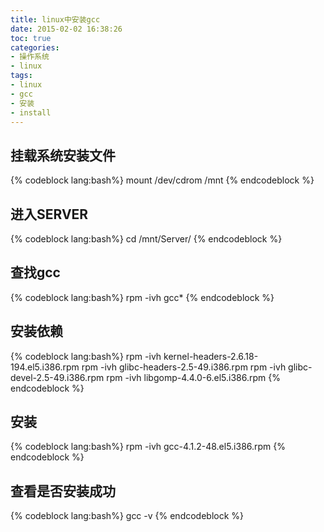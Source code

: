 ```yaml
---
title: linux中安装gcc
date: 2015-02-02 16:38:26
toc: true
categories:
- 操作系统
- linux
tags:
- linux
- gcc
- 安装
- install
---
```


## 挂载系统安装文件

{% codeblock lang:bash%}
mount /dev/cdrom /mnt
{% endcodeblock %}

## 进入SERVER

{% codeblock lang:bash%}
cd /mnt/Server/
{% endcodeblock %}

<!-- more -->

## 查找gcc

{% codeblock lang:bash%}
rpm -ivh gcc*
{% endcodeblock %}

## 安装依赖

{% codeblock lang:bash%}
rpm -ivh kernel-headers-2.6.18-194.el5.i386.rpm
rpm -ivh glibc-headers-2.5-49.i386.rpm
rpm -ivh glibc-devel-2.5-49.i386.rpm
rpm -ivh libgomp-4.4.0-6.el5.i386.rpm
{% endcodeblock %}

## 安装

{% codeblock lang:bash%}
rpm -ivh gcc-4.1.2-48.el5.i386.rpm
{% endcodeblock %}

## 查看是否安装成功
{% codeblock lang:bash%}
gcc -v
{% endcodeblock %}
